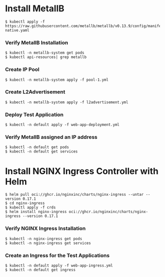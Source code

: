 # Install MetallB
```
$ kubectl apply -f https://raw.githubusercontent.com/metallb/metallb/v0.13.9/config/manifests/metallb-native.yaml
```

### Verify MetallB Installation
```
$ kubectl -n metallb-system get pods
$ kubectl api-resources| grep metallb
```

### Create IP Pool
```
$ kubectl -n metallb-system apply -f pool-1.yml
```

### Create L2Advertisement
```
$ kubectl -n metallb-system apply -f l2advertisement.yml
```

### Deploy Test Application
```
$ kubectl -n default apply -f web-app-deployment.yml
```

### Verify MetallB assigned an IP address
```
$ kubectl -n default get pods
$ kubectl -n default get services
```

# Install NGINX Ingress Controller with Helm
```
$ helm pull oci://ghcr.io/nginxinc/charts/nginx-ingress --untar --version 0.17.1
$ cd nginx-ingress
$ kubectl apply -f crds
$ helm install nginx-ingress oci://ghcr.io/nginxinc/charts/nginx-ingress --version 0.17.1 
```

### Verify NGINX Ingress Installation
```
$ kubectl -n nginx-ingress get pods
$ kubectl -n nginx-ingress get services
```

### Create an Ingress for the Test Applications
```
$ kubectl -n default apply -f web-app-ingress.yml
$ kubectl -n default get ingress
```
